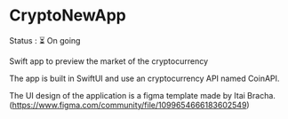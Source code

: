 # CryptoNewApp

Status : ⏳ On going

Swift app to preview the market of the cryptocurrency

The app is built in SwiftUI and use an cryptocurrency API named CoinAPI.

The UI design of the application is a figma template made by Itai Bracha.(https://www.figma.com/community/file/1099654666183602549)
